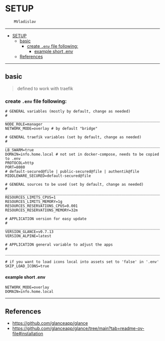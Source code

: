 # SETUP

```sh
    MVladislav
```

---

- [SETUP](#setup)
  - [basic](#basic)
    - [create `.env` file following:](#create-env-file-following)
      - [example short .env](#example-short-env)
  - [References](#references)

---

## basic

> defined to work with traefik

### create `.env` file following:

```env
# GENERAL variables (mostly by default, change as needed)
# ______________________________________________________________________________
NODE_ROLE=manager
NETWORK_MODE=overlay # by default "bridge"

# GENERAL traefik variables (set by default, change as needed)
# ______________________________________________________________________________
LB_SWARM=true
DOMAIN=info.home.local # not set in docker-compose, needs to be copied to .env
PROTOCOL=http
PORT=8080
# default-secured@file | public-secured@file | authentik@file
MIDDLEWARE_SECURED=default-secured@file

# GENERAL sources to be used (set by default, change as needed)
# ______________________________________________________________________________
RESOURCES_LIMITS_CPUS=1
RESOURCES_LIMITS_MEMORY=1g
RESOURCES_RESERVATIONS_CPUS=0.001
RESOURCES_RESERVATIONS_MEMORY=32m

# APPLICATION version for easy update
# ______________________________________________________________________________
VERSION_GLANCE=v0.7.13
VERSION_ALPINE=latest

# APPLICATION general variable to adjust the apps
# ______________________________________________________________________________

# if you want to load icons local into assets set to 'false' in '.env'
SKIP_LOAD_ICONS=true
```

#### example short .env

```env
NETWORK_MODE=overlay
DOMAIN=info.home.local
```

---

## References

- <https://github.com/glanceapp/glance>
- <https://github.com/glanceapp/glance/tree/main?tab=readme-ov-file#installation>
